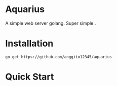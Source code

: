 # Aquarius

A simple web server golang. Super simple..

# Installation
```
go get https://github.com/anggito12345/aquarius
```

# Quick Start
